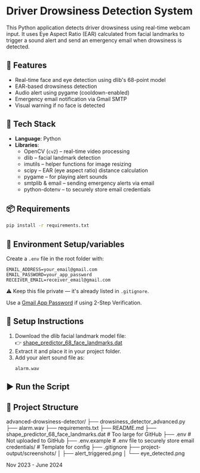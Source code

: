 # Driver Drowsiness Detection System

This Python application detects driver drowsiness using real-time webcam input. It uses Eye Aspect Ratio (EAR) calculated from facial landmarks to trigger a sound alert and send an emergency email when drowsiness is detected.

## 🚀 Features
- Real-time face and eye detection using dlib's 68-point model
- EAR-based drowsiness detection
- Audio alert using pygame (cooldown-enabled)
- Emergency email notification via Gmail SMTP
- Visual warning if no face is detected

## 🧰 Tech Stack
- **Language**: Python
- **Libraries**:
  - OpenCV (`cv2`) – real-time video processing
  - dlib – facial landmark detection
  - imutils – helper functions for image resizing
  - scipy – EAR (eye aspect ratio) distance calculation
  - pygame – for playing alert sounds
  - smtplib & email – sending emergency alerts via email
  - python-dotenv – to securely store email credentials

## 📦 Requirements
```bash
pip install -r requirements.txt
```

## 🔐 Environment Setup/variables
Create a `.env` file in the root folder with:
```env
EMAIL_ADDRESS=your_email@gmail.com
EMAIL_PASSWORD=your_app_password
RECEIVER_EMAIL=receiver_email@gmail.com
```
 ⚠️ Keep this file private — it's already listed in `.gitignore`. 

Use a [Gmail App Password](https://myaccount.google.com/apppasswords) if using 2-Step Verification.

## 📂 Setup Instructions

1. Download the dlib facial landmark model file:  
   👉 [shape_predictor_68_face_landmarks.dat](http://dlib.net/files/shape_predictor_68_face_landmarks.dat.bz2)
2. Extract it and place it in your project folder.
3. Add your alert sound file as:
   ```
   alarm.wav
   ```

## ▶️ Run the Script

## 📁 Project Structure

advanced-drowsiness-detector/
├── drowsiness_detector_advanced.py
├── alarm.wav
├── requirements.txt
├── README.md
├── shape_predictor_68_face_landmarks.dat  # Too large for GitHub
├── .env         # Not uploaded to GitHub
├── .env.example # .env file to securely store email credentials/ # Template for config
├── .gitignore
├── project-output/screenshots/
│   ├── alert_triggered.png
│   └── eye_detected.png



Nov 2023 - June 2024
